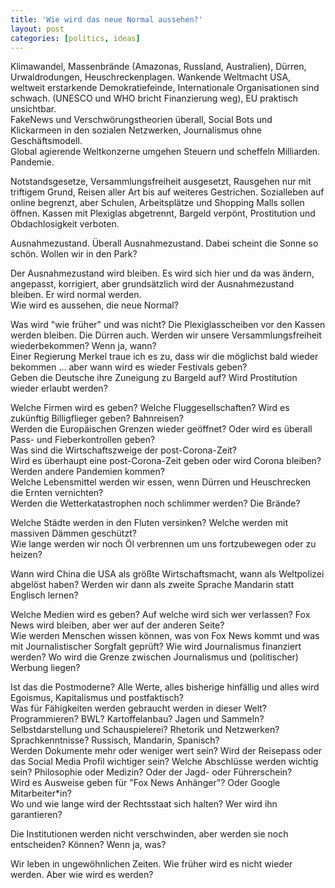 ```yaml
---
title: 'Wie wird das neue Normal aussehen?'
layout: post
categories: [politics, ideas]
---
```

Klimawandel, Massenbrände (Amazonas, Russland, Australien), Dürren, Urwaldrodungen, Heuschreckenplagen. 
Wankende Weltmacht USA, weltweit erstarkende Demokratiefeinde, Internationale Organisationen sind schwach. (UNESCO und WHO bricht Finanzierung weg), EU praktisch unsichtbar.  
FakeNews und Verschwörungstheorien überall, Social Bots und Klickarmeen in den sozialen Netzwerken, Journalismus ohne Geschäftsmodell.  
Global agierende Weltkonzerne umgehen Steuern und scheffeln Milliarden.  
Pandemie.  

Notstandsgesetze, Versammlungsfreiheit ausgesetzt, Rausgehen nur mit triftigem Grund, Reisen aller Art bis auf weiteres Gestrichen. Sozialleben auf online begrenzt, aber Schulen, Arbeitsplätze und Shopping Malls sollen öffnen. Kassen mit Plexiglas abgetrennt, Bargeld verpönt, Prostitution und Obdachlosigkeit verboten.  

Ausnahmezustand. Überall Ausnahmezustand. Dabei scheint die Sonne so schön. Wollen wir in den Park?  

Der Ausnahmezustand wird bleiben. Es wird sich hier und da was ändern, angepasst, korrigiert, aber grundsätzlich wird der Ausnahmezustand bleiben. Er wird normal werden.  
Wie wird es aussehen, die neue Normal?  

Was wird "wie früher" und was nicht? Die Plexiglasscheiben vor den Kassen werden bleiben. Die Dürren auch. Werden wir unsere Versammlungsfreiheit wiederbekommen? Wenn ja, wann?  
Einer Regierung Merkel traue ich es zu, dass wir die möglichst bald wieder bekommen … aber wann wird es wieder Festivals geben?  
Geben die Deutsche ihre Zuneigung zu Bargeld auf? Wird Prostitution wieder erlaubt werden?  

Welche Firmen wird es geben? Welche Fluggesellschaften? Wird es zukünftig Billigflieger geben? Bahnreisen?  
Werden die Europäischen Grenzen wieder geöffnet? Oder wird es überall Pass- und Fieberkontrollen geben?  
Was sind die Wirtschaftszweige der post-Corona-Zeit?  
Wird es überhaupt eine post-Corona-Zeit geben oder wird Corona bleiben? Werden andere Pandemien kommen?  
Welche Lebensmittel werden wir essen, wenn Dürren und Heuschrecken die Ernten vernichten?  
Werden die Wetterkatastrophen noch schlimmer werden? Die Brände?  

Welche Städte werden in den Fluten versinken? Welche werden mit massiven Dämmen geschützt?  
Wie lange werden wir noch Öl verbrennen um uns fortzubewegen oder zu heizen?  

Wann wird China die USA als größte Wirtschaftsmacht, wann als Weltpolizei abgelöst haben? Werden wir dann als zweite Sprache Mandarin statt Englisch lernen?  

Welche Medien wird es geben? Auf welche wird sich wer verlassen? Fox News wird bleiben, aber wer auf der anderen Seite?  
Wie werden Menschen wissen können, was von Fox News kommt und was mit Journalistischer Sorgfalt geprüft? Wie wird Journalismus finanziert werden? Wo wird die Grenze zwischen Journalismus und (politischer) Werbung liegen?  

Ist das die Postmoderne? Alle Werte, alles bisherige hinfällig und alles wird Egoismus, Kapitalismus und postfaktisch?  
Was für Fähigkeiten werden gebraucht werden in dieser Welt? Programmieren? BWL? Kartoffelanbau? Jagen und Sammeln? Selbstdarstellung und Schauspielerei? Rhetorik und Netzwerken? Sprachkenntnisse? Russisch, Mandarin, Spanisch?  
Werden Dokumente mehr oder weniger wert sein? Wird der Reisepass oder das Social Media Profil wichtiger sein?  Welche Abschlüsse werden wichtig sein? Philosophie oder Medizin? Oder der Jagd- oder Führerschein?  
Wird es Ausweise geben für "Fox News Anhänger"? Oder Google Mitarbeiter\*in?  
Wo und wie lange wird der Rechtsstaat sich halten? Wer wird ihn garantieren?  

Die Institutionen werden nicht verschwinden, aber werden sie noch entscheiden? Können? Wenn ja, was?  

Wir leben in ungewöhnlichen Zeiten. Wie früher wird es nicht wieder werden. Aber wie wird es werden?
